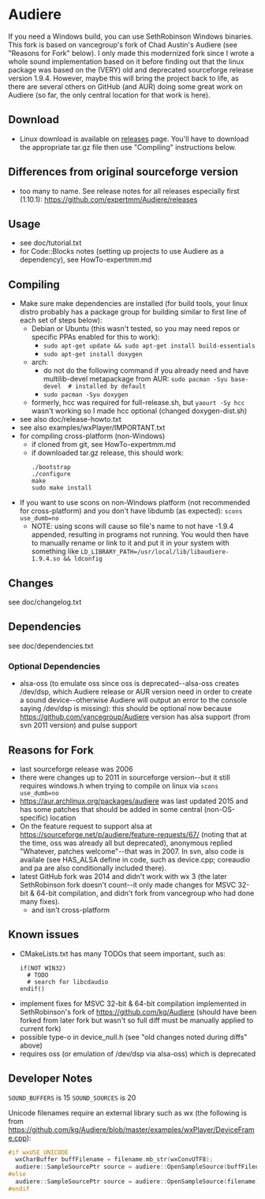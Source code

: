 # Audiere
If you need a Windows build, you can use SethRobinson Windows binaries.
This fork is based on vancegroup's fork of Chad Austin's Audiere (see "Reasons for Fork" below).
I only made this modernized fork since I wrote a whole sound implementation based on it before finding out that the linux package was based on the (VERY) old and deprecated sourceforge release version 1.9.4. However, maybe this will bring the project back to life, as there are several others on GitHub (and AUR) doing some great work on Audiere (so far, the only central location for that work is here).

## Download
* Linux download is available on [releases](https://github.com/expertmm/Audiere/releases) page. You'll have to download the appropriate tar.gz file then use "Compiling" instructions below.

## Differences from original sourceforge version
* too many to name. See release notes for all releases especially first (1.10.1): <https://github.com/expertmm/Audiere/releases>


## Usage
* see doc/tutorial.txt
* for Code::Blocks notes (setting up projects to use Audiere as a dependency), see HowTo-expertmm.md


## Compiling
* Make sure make dependencies are installed
  (for build tools, your linux distro probably has a package group for building similar to first line of each set of steps below):
	* Debian or Ubuntu (this wasn't tested, so you may need repos or specific PPAs enabled for this to work):
		* `sudo apt-get update && sudo apt-get install build-essentials`
		* `sudo apt-get install doxygen`
	* arch:
		* do not do the following command if you already need and have multilib-devel metapackage from AUR: `sudo pacman -Syu base-devel  # installed by default`
		* `sudo pacman -Syu doxygen`
	* formerly, hcc was required for full-release.sh, but  `yaourt -Sy hcc` wasn't working so I made hcc optional (changed doxygen-dist.sh)
* see also doc/release-howto.txt
* see also examples/wxPlayer/IMPORTANT.txt
* for compiling cross-platform (non-Windows)
	* if cloned from git, see HowTo-expertmm.md
	* if downloaded tar.gz release, this should work:
	  ```
	  ./bootstrap
	  ./configure
	  make
	  sudo make install
	  ```
* If you want to use scons on non-Windows platform (not recommended for cross-platform) and you don't have libdumb (as expected):
`scons use_dumb=no`
	* NOTE: using scons will cause so file's name to not have -1.9.4 appended, resulting in programs not running. You would then have to manually rename or link to it and put it in your system with something like `LD_LIBRARY_PATH=/usr/local/lib/libaudiere-1.9.4.so && ldconfig`


## Changes
see doc/changelog.txt


## Dependencies
see doc/dependencies.txt


### Optional Dependencies
* alsa-oss (to emulate oss since oss is deprecated--alsa-oss creates /dev/dsp, which Audiere release or AUR version need in order to create a sound device--otherwise Audiere will output an error to the console saying /dev/dsp is missing): this should be optional now because <https://github.com/vancegroup/Audiere> version has alsa support (from svn 2011 version) and pulse support


## Reasons for Fork
* last sourceforge release was 2006
* there were changes up to 2011 in sourceforge version--but it still requires windows.h when trying to compile on linux via `scons use_dumb=no`
* <https://aur.archlinux.org/packages/audiere> was last updated 2015 and has some patches that should be added in some central (non-OS-specific) location
* On the feature request to support alsa at <https://sourceforge.net/p/audiere/feature-requests/67/> (noting that at the time, oss was already all but deprecated), anonymous replied "Whatever, patches welcome"--that was in 2007. In svn, also code is availale (see HAS_ALSA define in code, such as device.cpp; coreaudio and pa are also conditionally included there).
* latest GitHub fork was 2014 and didn't work with wx 3 (the later SethRobinson fork doesn't count--it only made changes for MSVC 32-bit & 64-bit compilation, and didn't fork from vancegroup who had done many fixes).
	* and isn't cross-platform

## Known issues
* CMakeLists.txt has many TODOs that seem important, such as:
  ```
  if(NOT WIN32)
    # TODO
    # search for libcdaudio
  endif()
  ```
* implement fixes for MSVC 32-bit & 64-bit compilation implemented in SethRobinson's fork of https://github.com/kg/Audiere (should have been forked from later fork but wasn't so full diff must be manually applied to current fork)
* possible type-o in device_null.h (see "old changes noted during diffs" above)
* requires oss (or emulation of /dev/dsp via alsa-oss) which is deprecated


## Developer Notes

`SOUND_BUFFERS` is 15
`SOUND_SOURCES` is 20

Unicode filenames require an external library such as wx (the following is from <https://github.com/kg/Audiere/blob/master/examples/wxPlayer/DeviceFrame.cpp>):
```C++
#if wxUSE_UNICODE
  wxCharBuffer buffFilename = filename.mb_str(wxConvUTF8);
  audiere::SampleSourcePtr source = audiere::OpenSampleSource(buffFilename.data());
#else
  audiere::SampleSourcePtr source = audiere::OpenSampleSource(filename);
#endif
```
